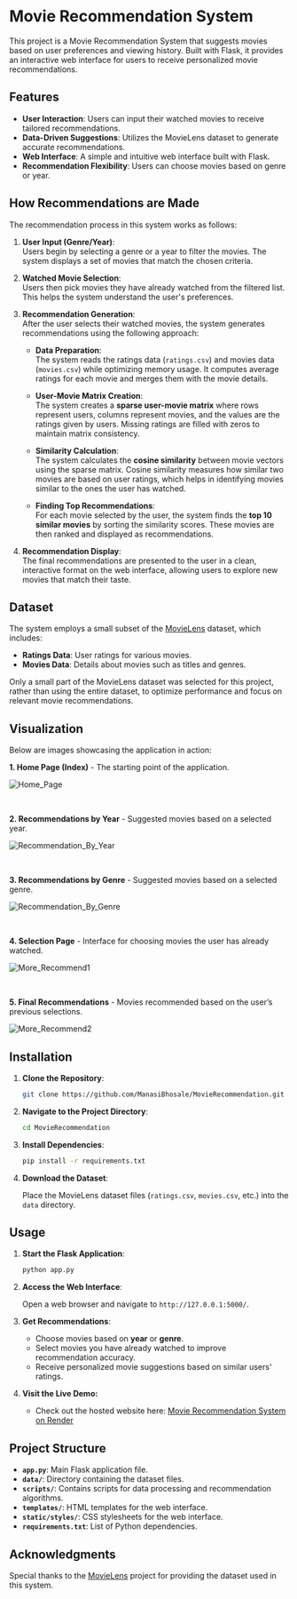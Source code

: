# Movie Recommendation System

This project is a Movie Recommendation System that suggests movies based on user preferences and viewing history. Built with Flask, it provides an interactive web interface for users to receive personalized movie recommendations.

## Features

- **User Interaction**: Users can input their watched movies to receive tailored recommendations.
- **Data-Driven Suggestions**: Utilizes the MovieLens dataset to generate accurate recommendations.
- **Web Interface**: A simple and intuitive web interface built with Flask.
- **Recommendation Flexibility**: Users can choose movies based on genre or year.

## How Recommendations are Made

The recommendation process in this system works as follows:

1. **User Input (Genre/Year)**:  
   Users begin by selecting a genre or a year to filter the movies. The system displays a set of movies that match the chosen criteria.  

2. **Watched Movie Selection**:  
   Users then pick movies they have already watched from the filtered list. This helps the system understand the user's preferences.  

3. **Recommendation Generation**:  
   After the user selects their watched movies, the system generates recommendations using the following approach:  

   - **Data Preparation**:  
     The system reads the ratings data (`ratings.csv`) and movies data (`movies.csv`) while optimizing memory usage. It computes average ratings for each movie and merges them with the movie details.  

   - **User-Movie Matrix Creation**:  
     The system creates a **sparse user-movie matrix** where rows represent users, columns represent movies, and the values are the ratings given by users. Missing ratings are filled with zeros to maintain matrix consistency.  

   - **Similarity Calculation**:  
     The system calculates the **cosine similarity** between movie vectors using the sparse matrix. Cosine similarity measures how similar two movies are based on user ratings, which helps in identifying movies similar to the ones the user has watched.  

   - **Finding Top Recommendations**:  
     For each movie selected by the user, the system finds the **top 10 similar movies** by sorting the similarity scores. These movies are then ranked and displayed as recommendations.  

4. **Recommendation Display**:  
   The final recommendations are presented to the user in a clean, interactive format on the web interface, allowing users to explore new movies that match their taste.  


## Dataset

The system employs a small subset of the [MovieLens](https://grouplens.org/datasets/movielens/) dataset, which includes:

- **Ratings Data**: User ratings for various movies.
- **Movies Data**: Details about movies such as titles and genres.

Only a small part of the MovieLens dataset was selected for this project, rather than using the entire dataset, to optimize performance and focus on relevant movie recommendations.

## Visualization

Below are images showcasing the application in action:

**1. Home Page (Index)** - The starting point of the application.

![Home_Page](https://github.com/ManasiBhosale/MovieRecommendation/blob/bd46b07724eb088f796e58a1ffe65d5b29e11cb8/Images/IndexPage.png)

 <br />
 
**2. Recommendations by Year** - Suggested movies based on a selected year.

![Recommendation_By_Year](https://github.com/ManasiBhosale/MovieRecommendation/blob/bd46b07724eb088f796e58a1ffe65d5b29e11cb8/Images/YearBasedSearch.png)

 <br />
 
**3. Recommendations by Genre** - Suggested movies based on a selected genre.

![Recommendation_By_Genre](https://github.com/ManasiBhosale/MovieRecommendation/blob/bd46b07724eb088f796e58a1ffe65d5b29e11cb8/Images/GenreBasedSearch.png)

 <br />   
 
**4. Selection Page** - Interface for choosing movies the user has already watched.

![More_Recommend1](https://github.com/ManasiBhosale/MovieRecommendation/blob/bd46b07724eb088f796e58a1ffe65d5b29e11cb8/Images/more_recommend1.png)

<br />  

**5. Final Recommendations** - Movies recommended based on the user’s previous selections.

![More_Recommend2](https://github.com/ManasiBhosale/MovieRecommendation/blob/bd46b07724eb088f796e58a1ffe65d5b29e11cb8/Images/more_recommend2.png)


## Installation

1. **Clone the Repository**:

   ```bash
   git clone https://github.com/ManasiBhosale/MovieRecommendation.git
   ```

2. **Navigate to the Project Directory**:

   ```bash
   cd MovieRecommendation
   ```

3. **Install Dependencies**:

   ```bash
   pip install -r requirements.txt
   ```

4. **Download the Dataset**:

   Place the MovieLens dataset files (`ratings.csv`, `movies.csv`, etc.) into the `data` directory.

## Usage

1. **Start the Flask Application**:

   ```bash
   python app.py
   ```

2. **Access the Web Interface**:

   Open a web browser and navigate to `http://127.0.0.1:5000/`.

3. **Get Recommendations**:

   - Choose movies based on **year** or **genre**.
   - Select movies you have already watched to improve recommendation accuracy.
   - Receive personalized movie suggestions based on similar users' ratings.

4. **Visit the Live Demo:**  
   - Check out the hosted website here: [Movie Recommendation System on Render](https://movierecommendation-lxjd.onrender.com/)  


## Project Structure

- **`app.py`**: Main Flask application file.
- **`data/`**: Directory containing the dataset files.
- **`scripts/`**: Contains scripts for data processing and recommendation algorithms.
- **`templates/`**: HTML templates for the web interface.
- **`static/styles/`**: CSS stylesheets for the web interface.
- **`requirements.txt`**: List of Python dependencies.

## Acknowledgments

Special thanks to the [MovieLens](https://grouplens.org/datasets/movielens/) project for providing the dataset used in this system.

